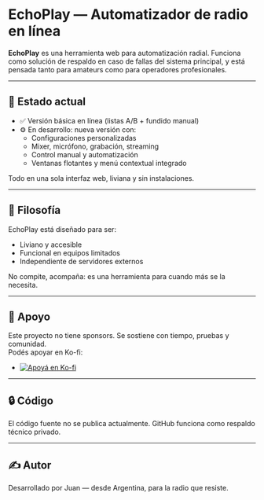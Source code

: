 # EchoPlay — Automatizador de radio en línea

**EchoPlay** es una herramienta web para automatización radial. Funciona como solución de respaldo en caso de fallas del sistema principal, y está pensada tanto para amateurs como para operadores profesionales.

---

## 🚀 Estado actual

- ✅ Versión básica en línea (listas A/B + fundido manual)
- ⚙️ En desarrollo: nueva versión con:
  - Configuraciones personalizadas
  - Mixer, micrófono, grabación, streaming
  - Control manual y automatización
  - Ventanas flotantes y menú contextual integrado

Todo en una sola interfaz web, liviana y sin instalaciones.

---

## 🎯 Filosofía

EchoPlay está diseñado para ser:
- Liviano y accesible
- Funcional en equipos limitados
- Independiente de servidores externos

No compite, acompaña: es una herramienta para cuando más se la necesita.

---

## 🤝 Apoyo

Este proyecto no tiene sponsors. Se sostiene con tiempo, pruebas y comunidad.  
Podés apoyar en Ko-fi:

-  [![Apoyá en Ko-fi](https://ko-fi.com/img/githubbutton_sm.svg)](https://ko-fi.com/juanpabloflores)

---

## 🔒 Código

El código fuente no se publica actualmente. GitHub funciona como respaldo técnico privado.

---

## ✍️ Autor

Desarrollado por Juan — desde Argentina, para la radio que resiste.

